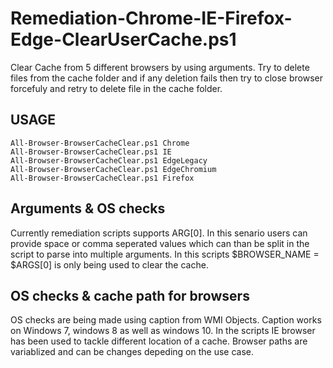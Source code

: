 # Remediation-Chrome-IE-Firefox-Edge-ClearUserCache.ps1
Clear Cache from 5 different browsers by using arguments. Try to delete files from the cache folder and if any deletion fails then try to close browser forcefuly and retry to delete file in the cache folder.
## USAGE
````
All-Browser-BrowserCacheClear.ps1 Chrome
All-Browser-BrowserCacheClear.ps1 IE
All-Browser-BrowserCacheClear.ps1 EdgeLegacy
All-Browser-BrowserCacheClear.ps1 EdgeChromium
All-Browser-BrowserCacheClear.ps1 Firefox
````
## Arguments & OS checks
Currently remediation scripts supports ARG[0]. In this senario users can provide space or comma seperated values which can than be split in the script to parse into multiple arguments. 
In this scripts $BROWSER_NAME = $ARGS[0] is only being used to clear the cache. 
## OS checks & cache path for browsers
OS checks are being made using caption from WMI Objects. Caption works on Windows 7, windows 8 as well as windows 10. 
In the scripts IE browser has been used to tackle different location of a cache. 
Browser paths are variablized and can be changes depeding on the use case.
